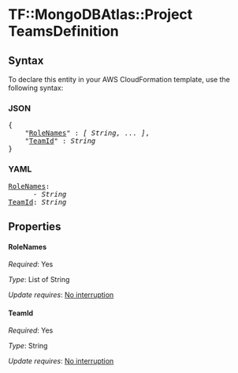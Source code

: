 # TF::MongoDBAtlas::Project TeamsDefinition

## Syntax

To declare this entity in your AWS CloudFormation template, use the following syntax:

### JSON

<pre>
{
    "<a href="#rolenames" title="RoleNames">RoleNames</a>" : <i>[ String, ... ]</i>,
    "<a href="#teamid" title="TeamId">TeamId</a>" : <i>String</i>
}
</pre>

### YAML

<pre>
<a href="#rolenames" title="RoleNames">RoleNames</a>: <i>
      - String</i>
<a href="#teamid" title="TeamId">TeamId</a>: <i>String</i>
</pre>

## Properties

#### RoleNames

_Required_: Yes

_Type_: List of String

_Update requires_: [No interruption](https://docs.aws.amazon.com/AWSCloudFormation/latest/UserGuide/using-cfn-updating-stacks-update-behaviors.html#update-no-interrupt)

#### TeamId

_Required_: Yes

_Type_: String

_Update requires_: [No interruption](https://docs.aws.amazon.com/AWSCloudFormation/latest/UserGuide/using-cfn-updating-stacks-update-behaviors.html#update-no-interrupt)

